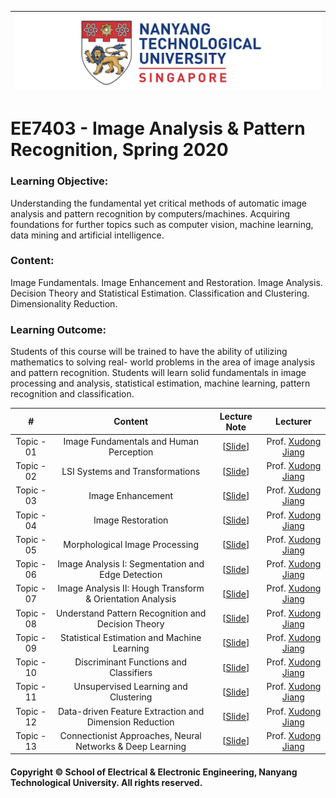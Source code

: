 |![image](https://github.com/NTU-CCA/EE7403/blob/master/logo.png)|
|---|
# EE7403 - Image Analysis &amp; Pattern Recognition, Spring 2020

### Learning Objective:

Understanding the fundamental yet critical methods of automatic image analysis and pattern recognition by computers/machines. Acquiring foundations for further topics such as computer vision, machine learning, data mining and artificial intelligence.

### Content:

Image Fundamentals. Image Enhancement and Restoration. Image Analysis. Decision Theory and Statistical Estimation. Classification and Clustering. Dimensionality Reduction.

### Learning Outcome:

Students of this course will be trained to have the ability of utilizing mathematics to solving real- world problems in the area of image analysis and pattern recognition. Students will learn solid fundamentals in image processing and analysis, statistical estimation, machine learning, pattern recognition and classification.

|#|Content|Lecture Note|Lecturer|
|:---:|:---:|:---:|:---:|
|Topic - 01|Image Fundamentals and Human Perception|[[Slide](https://github.com/NTU-CCA/EE7403/blob/master/Slides/EE7403_Image_Analysis_PCView.pdf)]|Prof. [Xudong Jiang](http://research.ntu.edu.sg/expertise/academicprofile/Pages/StaffProfile.aspx?ST_EMAILID=EXDJIANG)
|Topic - 02|LSI Systems and Transformations|[[Slide](https://github.com/NTU-CCA/EE7403/blob/master/Slides/EE7403_Image_Analysis_PCView.pdf)]|Prof. [Xudong Jiang](http://research.ntu.edu.sg/expertise/academicprofile/Pages/StaffProfile.aspx?ST_EMAILID=EXDJIANG)
|Topic - 03|Image Enhancement|[[Slide](https://github.com/NTU-CCA/EE7403/blob/master/Slides/EE7403_Image_Analysis_PCView.pdf)]|Prof. [Xudong Jiang](http://research.ntu.edu.sg/expertise/academicprofile/Pages/StaffProfile.aspx?ST_EMAILID=EXDJIANG)
|Topic - 04|Image Restoration|[[Slide](https://github.com/NTU-CCA/EE7403/blob/master/Slides/EE7403_Image_Analysis_PCView.pdf)]|Prof. [Xudong Jiang](http://research.ntu.edu.sg/expertise/academicprofile/Pages/StaffProfile.aspx?ST_EMAILID=EXDJIANG)
|Topic - 05|Morphological Image Processing|[[Slide](https://github.com/NTU-CCA/EE7403/blob/master/Slides/EE7403_Image_Analysis_PCView.pdf)]|Prof. [Xudong Jiang](http://research.ntu.edu.sg/expertise/academicprofile/Pages/StaffProfile.aspx?ST_EMAILID=EXDJIANG)
|Topic - 06|Image Analysis I: Segmentation and Edge Detection|[[Slide](https://github.com/NTU-CCA/EE7403/blob/master/Slides/EE7403_Image_Analysis_PCView.pdf)]|Prof. [Xudong Jiang](http://research.ntu.edu.sg/expertise/academicprofile/Pages/StaffProfile.aspx?ST_EMAILID=EXDJIANG)
|Topic - 07|Image Analysis II: Hough Transform & Orientation Analysis|[[Slide](https://github.com/NTU-CCA/EE7403/blob/master/Slides/EE7403_Image_Analysis_PCView.pdf)]|Prof. [Xudong Jiang](http://research.ntu.edu.sg/expertise/academicprofile/Pages/StaffProfile.aspx?ST_EMAILID=EXDJIANG)
|Topic - 08|Understand Pattern Recognition and Decision Theory|[[Slide](https://github.com/NTU-CCA/EE7403/blob/master/Slides/EE7403_Pattern_Recognition_PCView.pdf)]|Prof. [Xudong Jiang](http://research.ntu.edu.sg/expertise/academicprofile/Pages/StaffProfile.aspx?ST_EMAILID=EXDJIANG)
|Topic - 09|Statistical Estimation and Machine Learning|[[Slide](https://github.com/NTU-CCA/EE7403/blob/master/Slides/EE7403_Pattern_Recognition_PCView.pdf)]|Prof. [Xudong Jiang](http://research.ntu.edu.sg/expertise/academicprofile/Pages/StaffProfile.aspx?ST_EMAILID=EXDJIANG)
|Topic - 10|Discriminant Functions and Classifiers|[[Slide](https://github.com/NTU-CCA/EE7403/blob/master/Slides/EE7403_Pattern_Recognition_PCView.pdf)]|Prof. [Xudong Jiang](http://research.ntu.edu.sg/expertise/academicprofile/Pages/StaffProfile.aspx?ST_EMAILID=EXDJIANG)
|Topic - 11|Unsupervised Learning and Clustering|[[Slide](https://github.com/NTU-CCA/EE7403/blob/master/Slides/EE7403_Pattern_Recognition_PCView.pdf)]|Prof. [Xudong Jiang](http://research.ntu.edu.sg/expertise/academicprofile/Pages/StaffProfile.aspx?ST_EMAILID=EXDJIANG)
|Topic - 12|Data-driven Feature Extraction and Dimension Reduction|[[Slide](https://github.com/NTU-CCA/EE7403/blob/master/Slides/EE7403_Pattern_Recognition_PCView.pdf)]|Prof. [Xudong Jiang](http://research.ntu.edu.sg/expertise/academicprofile/Pages/StaffProfile.aspx?ST_EMAILID=EXDJIANG)
|Topic - 13|Connectionist Approaches, Neural Networks & Deep Learning|[[Slide](https://github.com/NTU-CCA/EE7403/blob/master/Slides/EE7403_Pattern_Recognition_PCView.pdf)]|Prof. [Xudong Jiang](http://research.ntu.edu.sg/expertise/academicprofile/Pages/StaffProfile.aspx?ST_EMAILID=EXDJIANG)

#### Copyright © School of Electrical & Electronic Engineering, Nanyang Technological University. All rights reserved.
